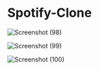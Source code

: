 # Spotify-Clone
![Screenshot (98)](https://github.com/Ajaykush21/Spotify-Clone/assets/117836813/b20e5db8-6456-483e-b24a-a9e85e8e3013)

![Screenshot (99)](https://github.com/Ajaykush21/Spotify-Clone/assets/117836813/0ffd2c38-dadb-49a1-ae99-e855ecfa8d31)


![Screenshot (100)](https://github.com/Ajaykush21/Spotify-Clone/assets/117836813/97883599-cca8-4b2b-bde8-f52d7b571a6b)

